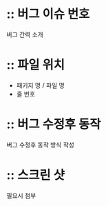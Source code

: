 # :: 버그 이슈 번호
버그 간력 소개

# :: 파일 위치
- 패키지 명 / 파일 명 
- 줄 번호

# :: 버그 수정후 동작
버그 수정후 동작 방식 작성


# :: 스크린 샷
필요시 첨부
